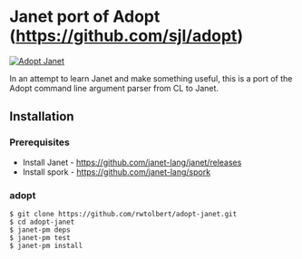 # Janet port of Adopt (https://github.com/sjl/adopt)

[![Adopt Janet](https://github.com/rwtolbert/adopt-janet/actions/workflows/main.yml/badge.svg)](https://github.com/rwtolbert/adopt-janet/actions/workflows/main.yml)

In an attempt to learn Janet and make something useful,
this is a port of the Adopt command line argument parser
from CL to Janet.

## Installation

### Prerequisites

- Install Janet - https://github.com/janet-lang/janet/releases
- Install spork - https://github.com/janet-lang/spork

### adopt

```
$ git clone https://github.com/rwtolbert/adopt-janet.git
$ cd adopt-janet
$ janet-pm deps
$ janet-pm test
$ janet-pm install
```
